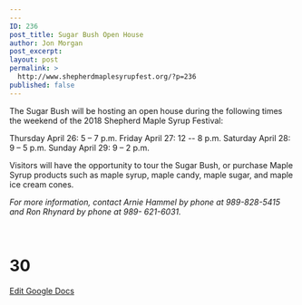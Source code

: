 ```yaml
---
---
ID: 236
post_title: Sugar Bush Open House
author: Jon Morgan
post_excerpt:
layout: post
permalink: >
  http://www.shepherdmaplesyrupfest.org/?p=236
published: false
---
```

The Sugar Bush will be hosting an open house during the following times the weekend of the 2018 Shepherd Maple Syrup Festival:

Thursday April 26: 5 – 7 p.m.
Friday April 27: 12 -- 8 p.m.
Saturday April 28: 9 – 5 p.m.
Sunday April 29: 9 – 2 p.m.

Visitors will have the opportunity to tour the Sugar Bush, or purchase Maple Syrup products such as maple syrup, maple candy, maple sugar, and maple ice cream cones.

<i>For more information, contact Arnie Hammel by phone at 989-828-5415 and Ron Rhynard by phone at 989- 621-6031.</i>

&nbsp;

# 30 #

<a href="https://docs.google.com/document/d/17N9NHtZfykFK3AKfHOovcBSDEtD9aXPHIbK2Dpcokvk/edit?usp=sharing">Edit Google Docs</a>